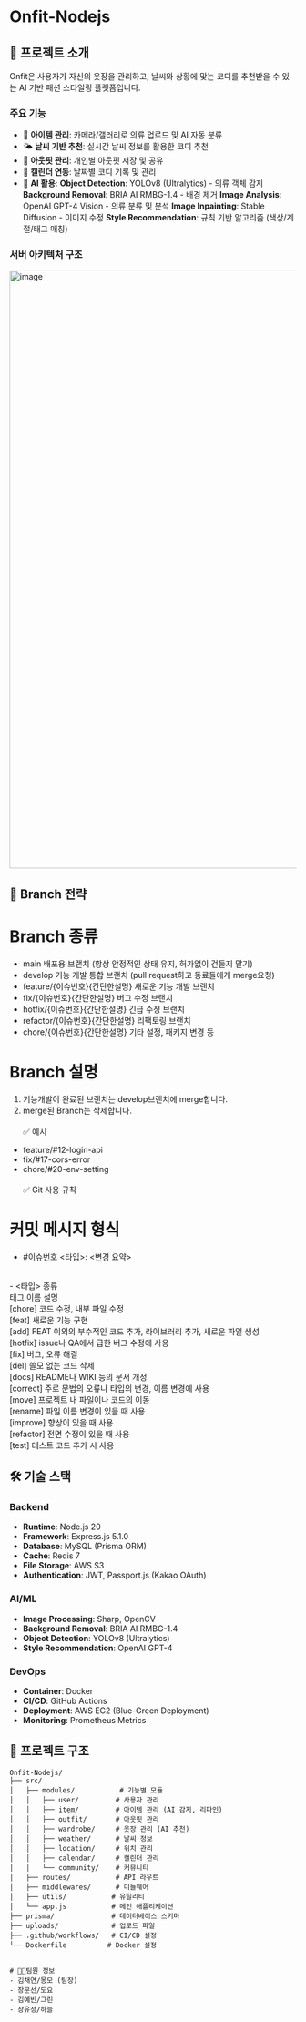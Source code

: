 # Onfit-Nodejs

## 🎯 프로젝트 소개

Onfit은 사용자가 자신의 옷장을 관리하고, 날씨와 상황에 맞는 코디를 추천받을 수 있는 AI 기반 패션 스타일링 플랫폼입니다.


### 주요 기능
- 👕 **아이템 관리**: 카메라/갤러리로 의류 업로드 및 AI 자동 분류
- 🌤️ **날씨 기반 추천**: 실시간 날씨 정보를 활용한 코디 추천
- 👗 **아웃핏 관리**: 개인별 아웃핏 저장 및 공유
- 📅 **캘린더 연동**: 날짜별 코디 기록 및 관리
- 🤖 **AI 활용**:
 **Object Detection**: YOLOv8 (Ultralytics) - 의류 객체 감지
 **Background Removal**: BRIA AI RMBG-1.4 - 배경 제거
 **Image Analysis**: OpenAI GPT-4 Vision - 의류 분류 및 분석
 **Image Inpainting**: Stable Diffusion - 이미지 수정
 **Style Recommendation**: 규칙 기반 알고리즘 (색상/계절/태그 매칭)

### 서버 아키텍처 구조
<img width="1086" height="1050" alt="image" src="https://github.com/user-attachments/assets/4a1dc52e-5cc4-4296-a12b-3ddefe8dab5b" />

## 📌 Branch 전략
# Branch	종류
- main	배포용 브랜치 (항상 안정적인 상태 유지, 허가없이 건들지 말기)
- develop	기능 개발 통합 브랜치 (pull request하고 동료들에게 merge요청)
- feature/{이슈번호}{간단한설명}	새로운 기능 개발 브랜치
- fix/{이슈번호}{간단한설명}	버그 수정 브랜치
- hotfix/{이슈번호}{간단한설명}	긴급 수정 브랜치
- refactor/{이슈번호}{간단한설명}	리팩토링 브랜치
- chore/{이슈번호}{간단한설명}	기타 설정, 패키지 변경 등

# Branch    설명
1. 기능개발이 완료된 브랜치는 develop브랜치에 merge합니다.
2. merge된 Branch는 삭제합니다.
</br></br>
✅ 예시
- feature/#12-login-api
- fix/#17-cors-error
- chore/#20-env-setting
</br></br>
✅ Git 사용 규칙

# 커밋 메시지 형식
- #이슈번호 <타입>: <변경 요약> 
</br>
- <타입> 종류</br>
태그 이름	설명</br>
[chore]	코드 수정, 내부 파일 수정</br>
[feat]	새로운 기능 구현</br>
[add]	FEAT 이외의 부수적인 코드 추가, 라이브러리 추가, 새로운 파일 생성</br>
[hotfix]	issue나 QA에서 급한 버그 수정에 사용</br>
[fix]	버그, 오류 해결</br>
[del]	쓸모 없는 코드 삭제</br>
[docs]	README나 WIKI 등의 문서 개정</br>
[correct]	주로 문법의 오류나 타입의 변경, 이름 변경에 사용</br>
[move]	프로젝트 내 파일이나 코드의 이동</br>
[rename]	파일 이름 변경이 있을 때 사용</br>
[improve]	향상이 있을 때 사용</br>
[refactor]	전면 수정이 있을 때 사용</br>
[test]	테스트 코드 추가 시 사용 </br>


## 🛠️ 기술 스택

### Backend
- **Runtime**: Node.js 20
- **Framework**: Express.js 5.1.0
- **Database**: MySQL (Prisma ORM)
- **Cache**: Redis 7
- **File Storage**: AWS S3
- **Authentication**: JWT, Passport.js (Kakao OAuth)

### AI/ML
- **Image Processing**: Sharp, OpenCV
- **Background Removal**: BRIA AI RMBG-1.4
- **Object Detection**: YOLOv8 (Ultralytics)
- **Style Recommendation**: OpenAI GPT-4

### DevOps
- **Container**: Docker
- **CI/CD**: GitHub Actions
- **Deployment**: AWS EC2 (Blue-Green Deployment)
- **Monitoring**: Prometheus Metrics

## 📁 프로젝트 구조

```
Onfit-Nodejs/
├── src/
│   ├── modules/           # 기능별 모듈
│   │   ├── user/         # 사용자 관리
│   │   ├── item/         # 아이템 관리 (AI 감지, 리파인)
│   │   ├── outfit/       # 아웃핏 관리
│   │   ├── wardrobe/     # 옷장 관리 (AI 추천)
│   │   ├── weather/      # 날씨 정보
│   │   ├── location/     # 위치 관리
│   │   ├── calendar/     # 캘린더 관리
│   │   └── community/    # 커뮤니티
│   ├── routes/           # API 라우트
│   ├── middlewares/      # 미들웨어
│   ├── utils/           # 유틸리티
│   └── app.js           # 메인 애플리케이션
├── prisma/              # 데이터베이스 스키마
├── uploads/             # 업로드 파일
├── .github/workflows/   # CI/CD 설정
└── Dockerfile          # Docker 설정


# 👩‍💻팀원 정보
- 김채연/몽모 (팀장)
- 장문선/도요
- 김예빈/그린
- 장유정/하늘
